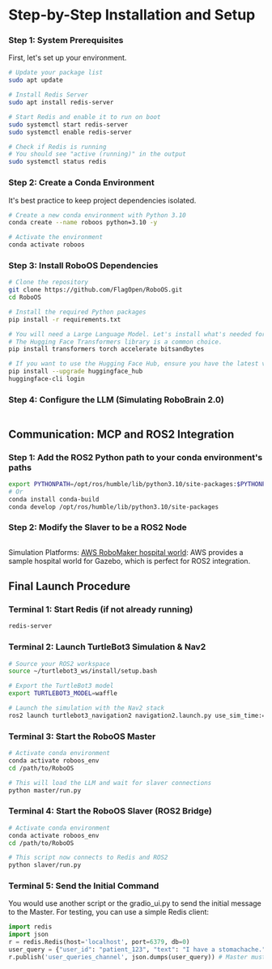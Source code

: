 # Step-by-Step Installation and Setup

### Step 1: System Prerequisites
First, let's set up your environment.

```bash
# Update your package list
sudo apt update

# Install Redis Server
sudo apt install redis-server

# Start Redis and enable it to run on boot
sudo systemctl start redis-server
sudo systemctl enable redis-server

# Check if Redis is running
# You should see "active (running)" in the output
sudo systemctl status redis
```

### Step 2: Create a Conda Environment
It's best practice to keep project dependencies isolated.

```bash
# Create a new conda environment with Python 3.10
conda create --name roboos python=3.10 -y

# Activate the environment
conda activate roboos
```

### Step 3: Install RoboOS Dependencies

```bash
# Clone the repository
git clone https://github.com/FlagOpen/RoboOS.git
cd RoboOS

# Install the required Python packages
pip install -r requirements.txt

# You will need a Large Language Model. Let's install what's needed for a 7B model.
# The Hugging Face Transformers library is a common choice.
pip install transformers torch accelerate bitsandbytes

# If you want to use the Hugging Face Hub, ensure you have the latest version
pip install --upgrade huggingface_hub
huggingface-cli login
```

### Step 4: Configure the LLM (Simulating RoboBrain 2.0)
```bash
```

## Communication: MCP and ROS2 Integration

### Step 1: Add the ROS2 Python path to your conda environment's paths

```bash
export PYTHONPATH=/opt/ros/humble/lib/python3.10/site-packages:$PYTHONPATH
# Or
conda install conda-build
conda develop /opt/ros/humble/lib/python3.10/site-packages
```

### Step 2: Modify the Slaver to be a ROS2 Node
```bash
```
Simulation Platforms:
[AWS RoboMaker hospital world](https://github.com/aws-robotics/aws-robomaker-hospital-world): AWS provides a sample hospital world for Gazebo, which is perfect for ROS2 integration.

## Final Launch Procedure

### Terminal 1: Start Redis (if not already running)
```bash
redis-server
```

### Terminal 2: Launch TurtleBot3 Simulation & Nav2
```bash
# Source your ROS2 workspace
source ~/turtlebot3_ws/install/setup.bash

# Export the TurtleBot3 model
export TURTLEBOT3_MODEL=waffle

# Launch the simulation with the Nav2 stack
ros2 launch turtlebot3_navigation2 navigation2.launch.py use_sim_time:=True map:=/path/to/your/map.yaml
```

### Terminal 3: Start the RoboOS Master
```bash
# Activate conda environment
conda activate roboos_env
cd /path/to/RoboOS

# This will load the LLM and wait for slaver connections
python master/run.py 
```

### Terminal 4: Start the RoboOS Slaver (ROS2 Bridge)
```bash
# Activate conda environment
conda activate roboos_env
cd /path/to/RoboOS

# This script now connects to Redis and ROS2
python slaver/run.py
```

### Terminal 5: Send the Initial Command
You would use another script or the gradio_ui.py to send the initial message to the Master. For testing, you can use a simple Redis client:

```python
import redis
import json
r = redis.Redis(host='localhost', port=6379, db=0)
user_query = {"user_id": "patient_123", "text": "I have a stomachache."}
r.publish('user_queries_channel', json.dumps(user_query)) # Master must subscribe to this channel
```
